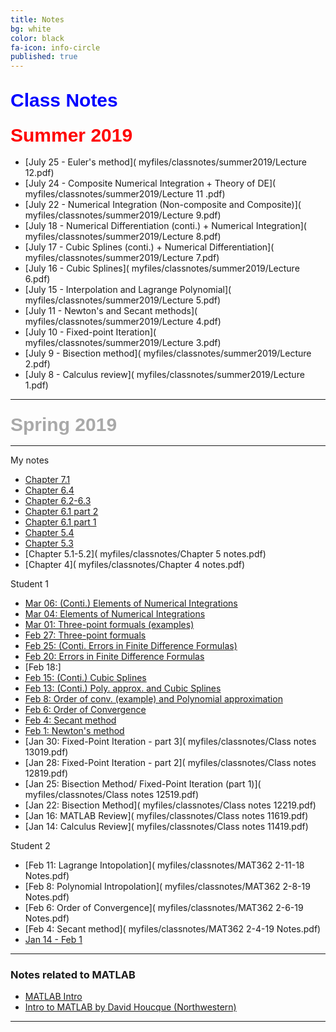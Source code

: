 ```yaml
---
title: Notes
bg: white
color: black
fa-icon: info-circle
published: true
---
```


## **<span style="color:blue;font-family:'Titillium Web', sans-serif; font-size:30px;font-weight:Regular;"> Class Notes </span>**

### **<span style="color:Red;font-family:'Titillium Web', sans-serif; font-size:30px;font-weight:Regular;"> Summer 2019 </span>**

- [July 25 - Euler's method]( myfiles/classnotes/summer2019/Lecture 12.pdf)
- [July 24 - Composite Numerical Integration + Theory of DE]( myfiles/classnotes/summer2019/Lecture 11 .pdf)
- [July 22 - Numerical Integration (Non-composite and Composite)]( myfiles/classnotes/summer2019/Lecture 9.pdf)
- [July 18 - Numerical Differentiation (conti.) + Numerical Integration]( myfiles/classnotes/summer2019/Lecture 8.pdf)
- [July 17 - Cubic Splines (conti.) + Numerical Differentiation]( myfiles/classnotes/summer2019/Lecture 7.pdf)
- [July 16 - Cubic Splines]( myfiles/classnotes/summer2019/Lecture 6.pdf)
- [July 15 - Interpolation and Lagrange Polynomial]( myfiles/classnotes/summer2019/Lecture 5.pdf)
- [July 11 - Newton's and Secant methods]( myfiles/classnotes/summer2019/Lecture 4.pdf)
- [July 10 - Fixed-point Iteration]( myfiles/classnotes/summer2019/Lecture 3.pdf)
- [July 9 - Bisection method]( myfiles/classnotes/summer2019/Lecture 2.pdf)
- [July 8 - Calculus review]( myfiles/classnotes/summer2019/Lecture 1.pdf)

---

### **<span style="color:DarkGray;font-family:'Titillium Web', sans-serif; font-size:30px;font-weight:Regular;"> Spring 2019 </span>**

---

My notes 

- [Chapter 7.1]( myfiles/classnotes/chap71.pdf)
- [Chapter 6.4]( myfiles/classnotes/Chapter_64.pdf)
- [Chapter 6.2-6.3]( myfiles/classnotes/Chapter_62.pdf)
- [Chapter 6.1 part 2]( myfiles/classnotes/Section61_part2.pdf)
- [Chapter 6.1 part 1]( myfiles/classnotes/Section61_part1.pdf)
- [Chapter 5.4]( myfiles/classnotes/Chapter_52.pdf)
- [Chapter 5.3]( myfiles/classnotes/Chapter_53.pdf)
- [Chapter 5.1-5.2]( myfiles/classnotes/Chapter 5 notes.pdf)
- [Chapter 4]( myfiles/classnotes/Chapter 4 notes.pdf)


Student 1 
- [Mar 06: (Conti.) Elements of Numerical Integrations]( myfiles/classnotes/ClassNotes0306.pdf)
- [Mar 04: Elements of Numerical Integrations]( myfiles/classnotes/ClassNotes0304.pdf)
- [Mar 01: Three-point formuals (examples)]( myfiles/classnotes/ClassNotes0301.pdf)
- [Feb 27: Three-point formuals]( myfiles/classnotes/ClassNotes0227.pdf)
- [Feb 25: (Conti. Errors in Finite Difference Formulas)]( myfiles/classnotes/ClassNotes0225.pdf)
- [Feb 20: Errors in Finite Difference Formulas ]( myfiles/classnotes/ClassNotes0220.pdf)
- [Feb 18:]
- [Feb 15: (Conti.) Cubic Splines]( myfiles/classnotes/ClassNotes021519.pdf)
- [Feb 13: (Conti.) Poly. approx. and Cubic Splines]( myfiles/classnotes/ClassNotes021319.pdf)
- [Feb 8: Order of conv. (example) and Polynomial approximation]( myfiles/classnotes/ClassNotes020819.pdf)
- [Feb 6: Order of Convergence]( myfiles/classnotes/ClassNotes020619.pdf)
- [Feb 4: Secant method]( myfiles/classnotes/ClassNotes020419.pdf)
- [Feb 1: Newton's method]( myfiles/classnotes/ClassNotes020119.pdf)
- [Jan 30: Fixed-Point Iteration - part 3]( myfiles/classnotes/Class notes 13019.pdf)
- [Jan 28: Fixed-Point Iteration - part 2]( myfiles/classnotes/Class notes 12819.pdf)
- [Jan 25: Bisection Method/ Fixed-Point Iteration (part 1)]( myfiles/classnotes/Class notes 12519.pdf)
- [Jan 22: Bisection Method]( myfiles/classnotes/Class notes 12219.pdf)
- [Jan 16: MATLAB Review]( myfiles/classnotes/Class notes 11619.pdf)
- [Jan 14: Calculus Review]( myfiles/classnotes/Class notes 11419.pdf)

Student 2
- [Feb 11: Lagrange Intopolation]( myfiles/classnotes/MAT362 2-11-18 Notes.pdf)
- [Feb 8: Polynomial Intropolation]( myfiles/classnotes/MAT362 2-8-19 Notes.pdf)
- [Feb 6: Order of Convergence]( myfiles/classnotes/MAT362 2-6-19 Notes.pdf)
- [Feb 4: Secant method]( myfiles/classnotes/MAT362 2-4-19 Notes.pdf)
- [Jan 14 - Feb 1]( myfiles/classnotes/MAT_362_1_14_2_1.pdf)


-------------

### Notes related to MATLAB

- [MATLAB Intro]( myfiles/MATLAB_intro_final_version.pdf)
- [Intro to MATLAB by David Houcque
(Northwestern)]( myfiles/matlab.pdf)


----------------


